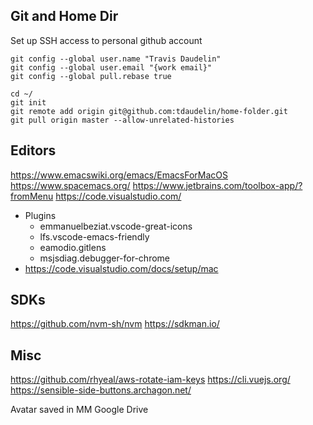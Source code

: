 ## Git and Home Dir

Set up SSH access to personal github account

```
git config --global user.name "Travis Daudelin"
git config --global user.email "{work email}"
git config --global pull.rebase true
```

```
cd ~/
git init
git remote add origin git@github.com:tdaudelin/home-folder.git
git pull origin master --allow-unrelated-histories
```

## Editors

https://www.emacswiki.org/emacs/EmacsForMacOS
https://www.spacemacs.org/
https://www.jetbrains.com/toolbox-app/?fromMenu
https://code.visualstudio.com/
* Plugins
  * emmanuelbeziat.vscode-great-icons
  * lfs.vscode-emacs-friendly
  * eamodio.gitlens
  * msjsdiag.debugger-for-chrome
* https://code.visualstudio.com/docs/setup/mac


## SDKs

https://github.com/nvm-sh/nvm
https://sdkman.io/

## Misc

https://github.com/rhyeal/aws-rotate-iam-keys
https://cli.vuejs.org/
https://sensible-side-buttons.archagon.net/

Avatar saved in MM Google Drive
